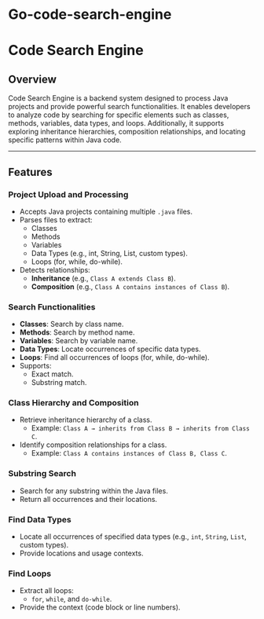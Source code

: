 # Go-code-search-engine
# Code Search Engine

## Overview  
Code Search Engine is a backend system designed to process Java projects and provide powerful search functionalities. It enables developers to analyze code by searching for specific elements such as classes, methods, variables, data types, and loops. Additionally, it supports exploring inheritance hierarchies, composition relationships, and locating specific patterns within Java code.

---

## Features  

### Project Upload and Processing  
- Accepts Java projects containing multiple `.java` files.  
- Parses files to extract:  
  - Classes  
  - Methods  
  - Variables  
  - Data Types (e.g., int, String, List, custom types).  
  - Loops (for, while, do-while).  
- Detects relationships:  
  - **Inheritance** (e.g., `Class A extends Class B`).  
  - **Composition** (e.g., `Class A contains instances of Class B`).  

### Search Functionalities  
- **Classes**: Search by class name.  
- **Methods**: Search by method name.  
- **Variables**: Search by variable name.  
- **Data Types**: Locate occurrences of specific data types.  
- **Loops**: Find all occurrences of loops (for, while, do-while).  
- Supports:  
  - Exact match.  
  - Substring match.  

### Class Hierarchy and Composition  
- Retrieve inheritance hierarchy of a class.  
  - Example: `Class A → inherits from Class B → inherits from Class C`.  
- Identify composition relationships for a class.  
  - Example: `Class A contains instances of Class B, Class C`.  

### Substring Search  
- Search for any substring within the Java files.  
- Return all occurrences and their locations.  

### Find Data Types  
- Locate all occurrences of specified data types (e.g., `int`, `String`, `List`, custom types).  
- Provide locations and usage contexts.  

### Find Loops  
- Extract all loops:  
  - `for`, `while`, and `do-while`.  
- Provide the context (code block or line numbers).  


